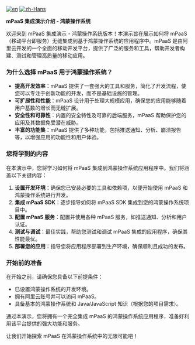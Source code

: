 [![en](https://img.shields.io/badge/Language-English-red)](https://github.com/alipay/mPaaS/blob/master/mPaaS_Demo_Code/HarmonymPaaSDemo/README.md)
[![zh-Hans](https://img.shields.io/badge/Language-%E4%B8%AD%E6%96%87-blue)](https://github.com/alipay/mPaaS/blob/master/mPaaS_Demo_Code/HarmonymPaaSDemo/README.zh-Hans.md)

**mPaaS 集成演示介绍 - 鸿蒙操作系统**

欢迎来到 mPaaS 集成演示 - 鸿蒙操作系统版本！本演示旨在展示如何将 mPaaS（移动平台即服务）无缝集成到基于鸿蒙操作系统的应用程序中。mPaaS 是由阿里云开发的一个全面的移动开发平台，提供了广泛的服务和工具，帮助开发者构建、测试和管理高质量的移动应用。

### 为什么选择 mPaaS 用于鸿蒙操作系统？

- **提高开发效率**：mPaaS 提供了一套强大的工具和服务，简化了开发流程，使您可以专注于创新功能的开发，而不是基础设施的管理。
- **可扩展性和性能**：mPaaS 设计用于处理大规模应用，确保您的应用能够随着用户基数的增长而无缝扩展。
- **安全性和可靠性**：内置的安全特性及可靠的后端服务，mPaaS 帮助保护您的应用及其数据免受潜在威胁。
- **丰富的功能集**：mPaaS 提供了多种功能，包括推送通知、分析、崩溃报告等，以增强应用的功能性和用户体验。

### 您将学到的内容

在本演示中，您将学习如何将 mPaaS 集成到鸿蒙操作系统应用程序中。我们将涵盖以下关键内容：

1. **设置开发环境**：确保您已安装必要的工具和依赖项，以便开始使用 mPaaS 和鸿蒙操作系统进行开发。
2. **集成 mPaaS SDK**：逐步指导如何将 mPaaS SDK 集成到您的鸿蒙操作系统项目中。
3. **配置 mPaaS 服务**：配置并使用各种 mPaaS 服务，如推送通知、分析和用户认证。
4. **测试与调试**：最佳实践，帮助您测试和调试 mPaaS 集成的应用程序，确保其性能最优。
5. **部署您的应用**：指导您将应用程序部署到生产环境，确保顺利且成功的发布。

### 开始前的准备

在开始之前，请确保您具备以下前提条件：
- 已设置鸿蒙操作系统的开发环境。
- 拥有阿里云账号并可以访问 mPaaS。
- 具备基本的鸿蒙操作系统和 Java/JavaScript 知识（根据您的项目需求）。

通过本演示，您将拥有一个完全集成 mPaaS 的鸿蒙操作系统应用程序，准备好利用该平台提供的强大功能和服务。

让我们开始探索 mPaaS 在鸿蒙操作系统中的无限可能吧！
